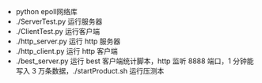 - python epoll网络库 
- ./ServerTest.py 运行服务器  
- ./ClientTest.py 运行客户端  
- ./http_server.py 运行 http 服务器  
- ./http_client.py 运行 http 客户端  
- ./best_server.py 运行 best 客户端统计脚本，http 监听 8888 端口，1 分钟能写入 3 万条数据，./startProduct.sh 运行压测本  